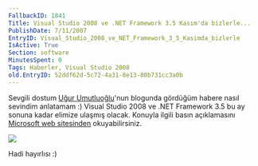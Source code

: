 ```yaml
---
FallbackID: 1841
Title: Visual Studio 2008 ve .NET Framework 3.5 Kasım'da bizlerle...
PublishDate: 7/11/2007
EntryID: Visual_Studio_2008_ve_NET_Framework_3_5_Kasimda_bizlerle
IsActive: True
Section: software
MinutesSpent: 0
Tags: Haberler, Visual Studio 2008
old.EntryID: 52ddf62d-5c72-4a31-8e13-80b731cc3a0b
---
```

Sevgili dostum [Uğur Umutluoğlu](http://umutluoglu.blogspot.com/)'nun
blogunda gördüğüm habere nasıl sevindim anlatamam :) Visual Studio 2008
ve .NET Framework 3.5 bu ay sonuna kadar elimize ulaşmış olacak. Konuyla
ilgili basın açıklamasını [Microsoft web
sitesinden](http://www.microsoft.com/presspass/press/2007/nov07/11-05TechEdDevelopersPR.mspx)
okuyabilirsiniz.

![](http://cdn.daron.yondem.com/assets/1841/06112007_1.jpg)

Hadi hayırlısı :)



